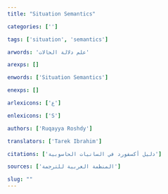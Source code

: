 ```yaml
---
title: "Situation Semantics"

categories: ['']

tags: ['situation', 'semantics']

arwords: 'علم دلالة الحالات'

arexps: []

enwords: ['Situation Semantics']

enexps: []

arlexicons: ['ع']

enlexicons: ['S']

authors: ['Ruqayya Roshdy']

translators: ['Tarek Ibrahim']

citations: ['دليل أكسفورد في السانيات الحاسوبية']

sources: ['المنظمة العربية للترجمة']

slug: ""
---
```

